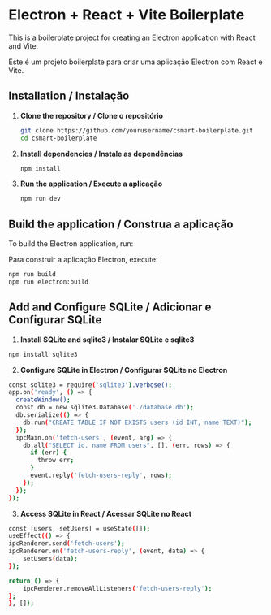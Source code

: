 # Electron + React + Vite Boilerplate

This is a boilerplate project for creating an Electron application with React and Vite.

Este é um projeto boilerplate para criar uma aplicação Electron com React e Vite.

## Installation / Instalação

1. **Clone the repository / Clone o repositório**

    ```bash
    git clone https://github.com/yourusername/csmart-boilerplate.git
    cd csmart-boilerplate
    ```

2. **Install dependencies / Instale as dependências**

    ```bash
    npm install
    ```

3. **Run the application / Execute a aplicação**

    ```bash
    npm run dev
    ```

## Build the application / Construa a aplicação

To build the Electron application, run:

Para construir a aplicação Electron, execute:

```bash
npm run build
npm run electron:build
```

## Add and Configure SQLite / Adicionar e Configurar SQLite

1. **Install SQLite and sqlite3 / Instalar SQLite e sqlite3**

```bash
npm install sqlite3
```

2. **Configure SQLite in Electron / Configurar SQLite no Electron**
```bash
const sqlite3 = require('sqlite3').verbose();
app.on('ready', () => {
  createWindow();
  const db = new sqlite3.Database('./database.db');
  db.serialize(() => {
    db.run("CREATE TABLE IF NOT EXISTS users (id INT, name TEXT)");
  });
  ipcMain.on('fetch-users', (event, arg) => {
    db.all("SELECT id, name FROM users", [], (err, rows) => {
      if (err) {
        throw err;
      }
      event.reply('fetch-users-reply', rows);
    });
  });
});
```

3. **Access SQLite in React / Acessar SQLite no React**
```bash
const [users, setUsers] = useState([]);
useEffect(() => {
ipcRenderer.send('fetch-users');
ipcRenderer.on('fetch-users-reply', (event, data) => {
    setUsers(data);
});

return () => {
    ipcRenderer.removeAllListeners('fetch-users-reply');
};
}, []);
```
